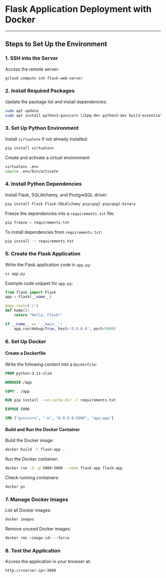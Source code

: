 # Flask Application Deployment with Docker

---

## Steps to Set Up the Environment

### 1. SSH into the Server

Access the remote server:
```bash
gcloud compute ssh flask-web-server
```

### 2. Install Required Packages

Update the package list and install dependencies:
```bash
sudo apt update
sudo apt install python3-gunicorn libpq-dev python3-dev build-essential docker.io
```

### 3. Set Up Python Environment

Install `virtualenv` if not already installed:
```bash
pip install virtualenv
```

Create and activate a virtual environment:
```bash
virtualenv .env
source .env/bin/activate
```

### 4. Install Python Dependencies

Install Flask, SQLAlchemy, and PostgreSQL driver:
```bash
pip install Flask Flask-SQLAlchemy psycopg2 psycopg2-binary
```

Freeze the dependencies into a `requirements.txt` file:
```bash
pip freeze > requirements.txt
```

To install dependencies from `requirements.txt`:
```bash
pip install -r requirements.txt
```

### 5. Create the Flask Application

Write the Flask application code in `app.py`:
```bash
vi app.py
```

Example code snippet for `app.py`:
```python
from flask import Flask
app = Flask(__name__)

@app.route('/')
def home():
    return "Hello, Flask!"

if __name__ == '__main__':
    app.run(debug=True, host='0.0.0.0', port=5000)
```

### 6. Set Up Docker

#### Create a Dockerfile
Write the following content into a `Dockerfile`:
```dockerfile
FROM python:3.11-slim

WORKDIR /app

COPY . /app

RUN pip install --no-cache-dir -r requirements.txt

EXPOSE 5000

CMD ["gunicorn", "-b", "0.0.0.0:5000", "app:app"]
```

#### Build and Run the Docker Container
Build the Docker image:
```bash
docker build -t flask-app .
```

Run the Docker container:
```bash
docker run -d -p 5000:5000 --name flask-app flask-app
```

Check running containers:
```bash
docker ps
```

### 7. Manage Docker Images

List all Docker images:
```bash
docker images
```

Remove unused Docker images:
```bash
docker rmi <image-id> --force
```

### 8. Test the Application

Access the application in your browser at:
```
http://<server-ip>:5000
```

